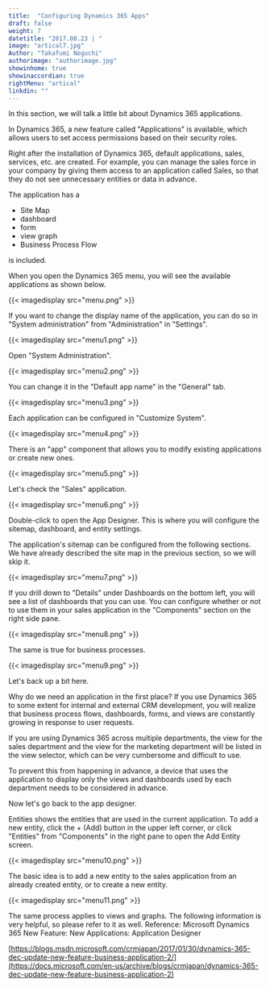 ```yaml
---
title:  "Configuring Dynamics 365 Apps"
draft: false
weight: 7
datetitle: "2017.08.23 | "
image: "artical7.jpg"
Author: "Takafumi Noguchi"
authorimage: "authorimage.jpg"
showinhome: true
showinaccordian: true
rightMenu: "artical"
linkdin: ""
---
```

<!-- Intro  -->
In this section, we will talk a little bit about Dynamics 365 applications.

In Dynamics 365, a new feature called "Applications" is available, which allows users to set access permissions based on their security roles.

Right after the installation of Dynamics 365, default applications, sales, services, etc. are created. For example, you can manage the sales force in your company by giving them access to an application called Sales, so that they do not see unnecessary entities or data in advance.

The application has a
* Site Map
* dashboard
* form
* view graph
* Business Process Flow

is included.

When you open the Dynamics 365 menu, you will see the available applications as shown below.
<!-- Image= menu.png -->
{{< imagedisplay src="menu.png" >}}


If you want to change the display name of the application, you can do so in "System administration" from "Administration" in "Settings".
<!-- Image= menu1.png -->
{{< imagedisplay src="menu1.png" >}}

Open "System Administration".
<!-- Image= menu2.png -->
{{< imagedisplay src="menu2.png" >}}


You can change it in the "Default app name" in the "General" tab.
<!-- Image= menu3.png -->
{{< imagedisplay src="menu3.png" >}}

Each application can be configured in "Customize System".
<!-- Image= menu4.png -->
{{< imagedisplay src="menu4.png" >}}

There is an "app" component that allows you to modify existing applications or create new ones.
<!-- Image= menu5.png -->
{{< imagedisplay src="menu5.png" >}}


Let's check the "Sales" application.
<!-- Image= menu6.png -->
{{< imagedisplay src="menu6.png" >}}


Double-click to open the App Designer. This is where you will configure the sitemap, dashboard, and entity settings.

The application's sitemap can be configured from the following sections. We have already described the site map in the previous section, so we will skip it.
<!-- Image= menu7.png -->
{{< imagedisplay src="menu7.png" >}}


If you drill down to "Details" under Dashboards on the bottom left, you will see a list of dashboards that you can use. You can configure whether or not to use them in your sales application in the "Components" section on the right side pane.
<!-- Image= menu8.png -->
{{< imagedisplay src="menu8.png" >}}

The same is true for business processes.
<!-- Image= menu9.png -->
{{< imagedisplay src="menu9.png" >}}

Let's back up a bit here.

Why do we need an application in the first place? If you use Dynamics 365 to some extent for internal and external CRM development, you will realize that business process flows, dashboards, forms, and views are constantly growing in response to user requests.

If you are using Dynamics 365 across multiple departments, the view for the sales department and the view for the marketing department will be listed in the view selector, which can be very cumbersome and difficult to use.

To prevent this from happening in advance, a device that uses the application to display only the views and dashboards used by each department needs to be considered in advance.

Now let's go back to the app designer.

Entities shows the entities that are used in the current application. To add a new entity, click the + (Add) button in the upper left corner, or click "Entities" from "Components" in the right pane to open the Add Entity screen.
<!-- Image= menu10.png -->
{{< imagedisplay src="menu10.png" >}}

The basic idea is to add a new entity to the sales application from an already created entity, or to create a new entity.
<!-- Image= menu11.png -->
{{< imagedisplay src="menu11.png" >}}

The same process applies to views and graphs.
The following information is very helpful, so please refer to it as well.
Reference: Microsoft Dynamics 365 New Feature: New Applications: Application Designer

[https://blogs.msdn.microsoft.com/crmjapan/2017/01/30/dynamics-365-dec-update-new-feature-business-application-2/](https://docs.microsoft.com/en-us/archive/blogs/crmjapan/dynamics-365-dec-update-new-feature-business-application-2)      
&nbsp;